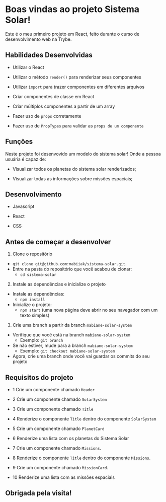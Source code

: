 # Boas vindas ao projeto Sistema Solar!

Este é o meu primeiro projeto em React, feito durante o curso de desenvolvimento web na Trybe.

## Habilidades Desenvolvidas
  * Utilizar o React

  * Utilizar o método `render()` para renderizar seus componentes

  * Utilizar `import` para trazer componentes em diferentes arquivos

  * Criar componentes de classe em React

  * Criar múltiplos componentes a partir de um array

  * Fazer uso de `props` corretamente

  * Fazer uso de `PropTypes` para validar as `props de um componente`

## Funções

Neste projeto foi desenvovido um modelo do sistema solar! Onde a pessoa usuária é capaz de:

  * Visualizar todos os planetas do sistema solar renderizados;

  * Visualizar todas as informações sobre missões espaciais;

## Desenvolvimento

  * Javascript

  * React
  
  * CSS

## Antes de começar a desenvolver

1. Clone o repositório
  * `git clone git@github.com:mabiiak/sistema-solar.git`.
  * Entre na pasta do repositório que você acabou de clonar:
    * `cd sistema-solar`

2. Instale as dependências e inicialize o projeto
  * Instale as dependências:
    * `npm install`
  * Inicialize o projeto:
    * `npm start` (uma nova página deve abrir no seu navegador com um texto simples)

3. Crie uma branch a partir da branch `mabiane-solar-system`

  * Verifique que você está na branch `mabiane-solar-system`
    * Exemplo: `git branch`
  * Se não estiver, mude para a branch `mabiane-solar-system`
    * Exemplo: `git checkout mabiane-solar-system`
  * Agora, crie uma branch onde você vai guardar os commits do seu projeto

## Requisitos do projeto

- 1 Crie um componente chamado `Header`

- 2 Crie um componente chamado `SolarSystem`

- 3 Crie um componente chamado `Title`

- 4 Renderize o componente `Title` dentro do componente `SolarSystem`

- 5 Crie um componente chamado `PlanetCard`

- 6 Renderize uma lista com os planetas do Sistema Solar

- 7 Crie um componente chamado `Missions`.

- 8 Renderize o componente `Title` dentro do componente `Missions`.

- 9 Crie um componente chamado `MissionCard`.

- 10 Renderize uma lista com as missões espaciais

## Obrigada pela visita!
